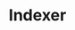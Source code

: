 ---
id: indexer
title: Indexer
slug: /protocol/indexer/
sidebar_label: Indexer
sidebar_position: 2
---